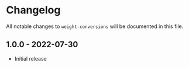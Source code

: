 # Changelog

All notable changes to `weight-conversions` will be documented in this file.

## 1.0.0 - 2022-07-30

- Initial release
